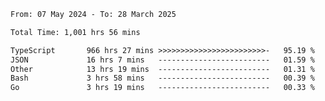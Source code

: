 
<!--START_SECTION:waka-->

```txt
From: 07 May 2024 - To: 28 March 2025

Total Time: 1,001 hrs 56 mins

TypeScript       966 hrs 27 mins >>>>>>>>>>>>>>>>>>>>>>>>-   95.19 %
JSON             16 hrs 7 mins   -------------------------   01.59 %
Other            13 hrs 19 mins  -------------------------   01.31 %
Bash             3 hrs 58 mins   -------------------------   00.39 %
Go               3 hrs 19 mins   -------------------------   00.33 %
```

<!--END_SECTION:waka-->

<!--

### Hi there 👋
**Iam-cesar/Iam-cesar** is a ✨ _special_ ✨ repository because its `README.md` (this file) appears on your GitHub profile.

Here are some ideas to get you started:

- 🔭 I’m currently working on ...
- 🌱 I’m currently learning ...
- 👯 I’m looking to collaborate on ...
- 🤔 I’m looking for help with ...
- 💬 Ask me about ...
- 📫 How to reach me: ...
- 😄 Pronouns: ...
- ⚡ Fun fact: ...
-->
